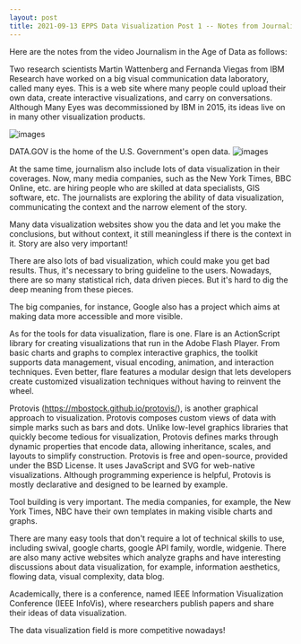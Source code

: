 ```yaml
---
layout: post
title: 2021-09-13 EPPS Data Visualization Post 1 -- Notes from Journalism in the Age of Data
---
```

Here are the notes from the video Journalism in the Age of Data as follows: 

Two research scientists Martin Wattenberg and Fernanda Viegas from IBM Research have worked on a big visual communication data laboratory, called many eyes. 
This is a web site where many people could upload their own data, create interactive visualizations, and carry on conversations. Although Many Eyes was 
decommissioned by IBM in 2015, its ideas live on in many other visualization products. 

![images](https://MinShiMia.github.io/images/manyeyes-intro.png)



DATA.GOV is the home of the U.S. Government's open data. 
![images](https://MinShiMia.github.io/images/DATAGOV.png)


At the same time, journalism also include lots of data visualization in their coverages. Now, many media companies, such as the New York Times, BBC Online, etc. 
are hiring people who are skilled at data specialists, GIS software, etc. The journalists are exploring the ability of data visualization, communicating the 
context and the narrow element of the story. 

Many data visualization websites show you the data and let you make the conclusions, but without context, it still meaningless if there is the context in it. 
Story are also very important! 

There are also lots of bad visualization, which could make you get bad results. Thus, it's necessary to bring guideline to the users. Nowadays, there are so many statistical rich, data driven pieces. But it's hard to dig the deep meaning from these pieces.

The big companies, for instance, Google also has a project which aims at making data more accessible and more visible. 

As for the tools for data visualization, flare is one. Flare is an ActionScript library for creating visualizations that run in the Adobe Flash Player. From 
basic charts and graphs to complex interactive graphics, the toolkit supports data management, visual encoding, animation, and interaction techniques. 
Even better, flare features a modular design that lets developers create customized visualization techniques without having to reinvent the wheel.

Protovis (https://mbostock.github.io/protovis/), is another graphical approach to visualization. Protovis composes custom views of data with simple marks such as 
bars and dots. Unlike low-level graphics libraries that quickly become tedious for visualization, Protovis defines marks through dynamic properties that encode 
data, allowing inheritance, scales, and layouts to simplify construction.  Protovis is free and open-source, provided under the BSD License. It uses JavaScript 
and  SVG for web-native visualizations. Although programming experience is helpful, Protovis is mostly declarative and designed to be learned by example. 

Tool building is very important. The media companies, for example, the New York Times, NBC have their own templates in making visible charts and graphs. 

There are many easy tools that don't require a lot of technical skills to use, including swival, google charts, google API family, wordle, widgenie. There are 
also many active websites which analyze graphs and have interesting discussions about data visualization, for example, information aesthetics, flowing data, 
visual complexity, data blog. 

Academically, there is a conference, named IEEE Information Visualization Conference (IEEE InfoVis), where researchers publish papers and share their ideas of 
data visualization. 

The data visualization field is more competitive nowadays! 

